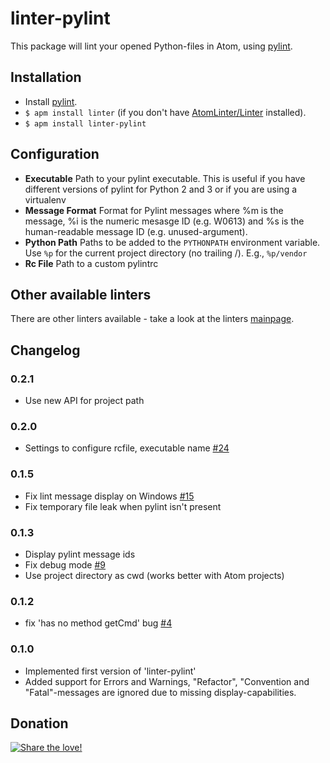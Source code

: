 # linter-pylint

This package will lint your opened Python-files in Atom, using [pylint](http://www.pylint.org/).

## Installation

* Install [pylint](http://www.pylint.org/#install).
* `$ apm install linter` (if you don't have [AtomLinter/Linter](https://github.com/AtomLinter/Linter) installed).
* `$ apm install linter-pylint`

## Configuration
* **Executable** Path to your pylint executable. This is useful if you have different versions of pylint for Python 2 and 3 or if you are using a virtualenv
* **Message Format** Format for Pylint messages where %m is the message, %i is the numeric mesasge ID (e.g. W0613) and %s is the human-readable message ID (e.g. unused-argument).
* **Python Path** Paths to be added to the `PYTHONPATH` environment variable.  Use `%p` for the current project directory (no trailing /). E.g., `%p/vendor`
* **Rc File** Path to a custom pylintrc

## Other available linters
There are other linters available - take a look at the linters [mainpage](https://github.com/AtomLinter/Linter).

## Changelog

### 0.2.1
 - Use new API for project path

### 0.2.0
 - Settings to configure rcfile, executable name [#24](https://github.com/AtomLinter/linter-pylint/pull/24)

### 0.1.5
 - Fix lint message display on Windows [#15](https://github.com/AtomLinter/linter-pylint/issues/15)
 - Fix temporary file leak when pylint isn't present

### 0.1.3
 - Display pylint message ids
 - Fix debug mode [#9](https://github.com/AtomLinter/linter-pylint/issues/9)
 - Use project directory as cwd (works better with Atom projects)

### 0.1.2
 - fix 'has no method getCmd' bug [#4](https://github.com/AtomLinter/linter-pylint/issues/4)

### 0.1.0

 - Implemented first version of 'linter-pylint'
 - Added support for Errors and Warnings, "Refactor", "Convention and "Fatal"-messages are ignored due to missing display-capabilities.

## Donation
[![Share the love!](https://chewbacco-stuff.s3.amazonaws.com/donate.png)](https://www.paypal.com/cgi-bin/webscr?cmd=_s-xclick&hosted_button_id=KXUYS4ARNHCN8)
